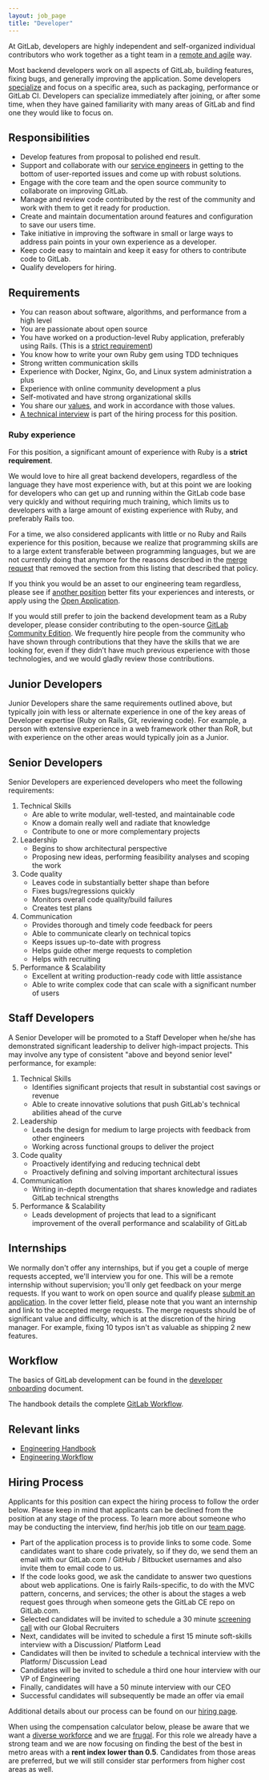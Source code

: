 ```yaml
---
layout: job_page
title: "Developer"
---
```


At GitLab, developers are highly independent and self-organized individual
contributors who work together as a tight team in a [remote and agile](/2015/09/14/remote-agile-at-gitlab/) way.

Most backend developers work on all aspects of GitLab, building features, fixing bugs, and generally improving the application.
Some developers [specialize](/jobs/specialist) and focus on a specific area, such as packaging, performance or GitLab CI.
Developers can specialize immediately after joining, or after some time, when they have gained familiarity with many areas of GitLab and find one they would like to focus on.

## Responsibilities

* Develop features from proposal to polished end result.
* Support and collaborate with our [service engineers](/jobs/service-engineer) in getting to the bottom of user-reported issues and come up with robust solutions.
* Engage with the core team and the open source community to collaborate on improving GitLab.
* Manage and review code contributed by the rest of the community and work with them to get it ready for production.
* Create and maintain documentation around features and configuration to save our users time.
* Take initiative in improving the software in small or large ways to address pain points in your own experience as a developer.
* Keep code easy to maintain and keep it easy for others to contribute code to GitLab.
* Qualify developers for hiring.

## Requirements

* You can reason about software, algorithms, and performance from a high level
* You are passionate about open source
* You have worked on a production-level Ruby application, preferably using Rails. (This is a [strict requirement](#ruby-experience))
* You know how to write your own Ruby gem using TDD techniques
* Strong written communication skills
* Experience with Docker, Nginx, Go, and Linux system administration a plus
* Experience with online community development a plus
* Self-motivated and have strong organizational skills
* You share our [values](/handbook/values), and work in accordance with those values.
* [A technical interview](/jobs/#technical-interview) is part of the hiring process for this position.

### Ruby experience

For this position, a significant amount of experience with Ruby is a **strict requirement**.

We would love to hire all great backend developers, regardless of the language they have most experience with,
but at this point we are looking for developers who can get up and running within the GitLab code base very quickly
and without requiring much training, which limits us to developers with a large amount of existing experience with Ruby, and preferably Rails too.

For a time, we also considered applicants with little or no Ruby and Rails experience for this position,
because we realize that programming skills are to a large extent transferable between programming languages,
but we are not currently doing that anymore for the reasons described in the
[merge request](https://gitlab.com/gitlab-com/www-gitlab-com/merge_requests/2695)
that removed the section from this listing that described that policy.

If you think you would be an asset to our engineering team regardless, please see if [another position](/jobs) better fits your experiences and interests,
or apply using the [Open Application](/jobs/open-application/).

If you would still prefer to join the backend development team as a Ruby developer,
please consider contributing to the open-source [GitLab Community Edition](https://gitlab.com/gitlab-org/gitlab-ce).
We frequently hire people from the community who have shown through contributions that
they have the skills that we are looking for, even if they didn’t have much previous experience
with those technologies, and we would gladly review those contributions.

## Junior Developers

Junior Developers share the same requirements outlined above, but typically
join with less or alternate experience in one of the key areas of Developer
expertise (Ruby on Rails, Git, reviewing code). For example,
a person with extensive experience in a web framework other than RoR, but with experience
on the other areas would typically join as a Junior.

## Senior Developers

Senior Developers are experienced developers who meet the following requirements:

1. Technical Skills
    * Are able to write modular, well-tested, and maintainable code
    * Know a domain really well and radiate that knowledge
    * Contribute to one or more complementary projects
2. Leadership
    * Begins to show architectural perspective
    * Proposing new ideas, performing feasibility analyses and scoping the work
3. Code quality
    * Leaves code in substantially better shape than before
    * Fixes bugs/regressions quickly
    * Monitors overall code quality/build failures
    * Creates test plans
4. Communication
    * Provides thorough and timely code feedback for peers
    * Able to communicate clearly on technical topics
    * Keeps issues up-to-date with progress
    * Helps guide other merge requests to completion
    * Helps with recruiting
5. Performance & Scalability
    * Excellent at writing production-ready code with little assistance
    * Able to write complex code that can scale with a significant number of users

## Staff Developers

A Senior Developer will be promoted to a Staff Developer when he/she has
demonstrated significant leadership to deliver high-impact projects. This may
involve any type of consistent "above and beyond senior level" performance,
for example:

1. Technical Skills
    * Identifies significant projects that result in substantial cost savings or revenue
    * Able to create innovative solutions that push GitLab's technical abilities ahead of the curve
2. Leadership
    * Leads the design for medium to large projects with feedback from other engineers
    * Working across functional groups to deliver the project
3. Code quality
    * Proactively identifying and reducing technical debt
    * Proactively defining and solving important architectural issues
4. Communication
    * Writing in-depth documentation that shares knowledge and radiates GitLab technical strengths
5. Performance & Scalability
    * Leads development of projects that lead to a significant improvement of the overall
      performance and scalability of GitLab

## Internships

We normally don't offer any internships, but if you get a couple of merge requests
accepted, we'll interview you for one. This will be a remote internship without
supervision; you'll only get feedback on your merge requests. If you want to
work on open source and qualify please [submit an application](https://gitlab.workable.com/jobs/106660/candidates/new).
In the cover letter field, please note that you want an internship and link to
the accepted merge requests. The merge requests should be of significant
value and difficulty, which is at the discretion of the hiring manager. For
example, fixing 10 typos isn't as valuable as shipping 2 new features.

## Workflow

The basics of GitLab development can be found in the [developer onboarding](/handbook/developer-onboarding/#basics-of-gitlab-development) document.

The handbook details the complete [GitLab Workflow](/handbook/communication/#gitlab-workflow).

## Relevant links

- [Engineering Handbook](/handbook/engineering)
- [Engineering Workflow](/handbook/engineering/workflow)

## Hiring Process

Applicants for this position can expect the hiring process to follow the order below. Please keep in mind that applicants can be declined from the position at any stage of the process. To learn more about someone who may be conducting the interview, find her/his job title on our [team page](/team).


* Part of the application process is to provide links to some code. Some candidates want to share code privately, so if they do, we send them an email with our GitLab.com / GitHub / Bitbucket usernames and also invite them to email code to us.
* If the code looks good, we ask the candidate to answer two questions about web applications. One is fairly Rails-specific, to do with the MVC pattern, concerns, and services; the other is about the stages a web request goes through when someone gets the GitLab CE repo on GitLab.com.
* Selected candidates will be invited to schedule a 30 minute [screening call](/handbook/hiring/#screening-call) with our Global Recruiters
* Next, candidates will be invited to schedule a first 15 minute soft-skills interview with a Discussion/ Platform Lead
* Candidates will then be invited to schedule a technical interview with the Platform/ Discussion Lead
* Candidates will be invited to schedule a third one hour interview with our VP of Engineering
* Finally, candidates will have a 50 minute interview with our CEO
* Successful candidates will subsequently be made an offer via email


Additional details about our process can be found on our [hiring page](/handbook/hiring).

When using the compensation calculator below, please be aware that we want a [diverse workforce](/handbook/values) and we are [frugal](/handbook/values). For this role we already have a strong team and we are now focusing on finding the best of the best in metro areas with a **rent index lower than 0.5**. Candidates from those areas are preferred, but we will still consider star performers from higher cost areas as well.
